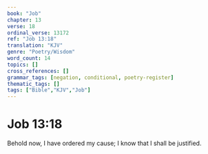 ```yaml
---
book: "Job"
chapter: 13
verse: 18
ordinal_verse: 13172
ref: "Job 13:18"
translation: "KJV"
genre: "Poetry/Wisdom"
word_count: 14
topics: []
cross_references: []
grammar_tags: [negation, conditional, poetry-register]
thematic_tags: []
tags: ["Bible","KJV","Job"]
---
```


# Job 13:18

Behold now, I have ordered my cause; I know that I shall be justified.
